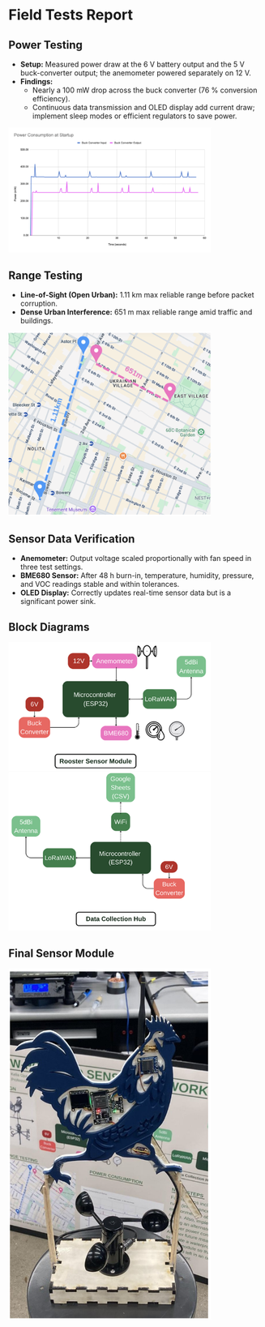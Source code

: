 # Field Tests Report

## Power Testing
- **Setup:** Measured power draw at the 6 V battery output and the 5 V buck-converter output; the anemometer powered separately on 12 V.
- **Findings:**
  - Nearly a 100 mW drop across the buck converter (76 % conversion efficiency).
  - Continuous data transmission and OLED display add current draw; implement sleep modes or efficient regulators to save power.

<img src="images/power_graph.png" width="400" alt="Power over Time Graph" />

## Range Testing
- **Line-of-Sight (Open Urban):** 1.11 km max reliable range before packet corruption.
- **Dense Urban Interference:** 651 m max reliable range amid traffic and buildings.

<img src="images/range.png" width="400" alt="Range" />

## Sensor Data Verification
- **Anemometer:** Output voltage scaled proportionally with fan speed in three test settings.
- **BME680 Sensor:** After 48 h burn-in, temperature, humidity, pressure, and VOC readings stable and within tolerances.
- **OLED Display:** Correctly updates real-time sensor data but is a significant power sink.

## Block Diagrams
<img src="images/sender.png" width="400" alt="Sender" />          <img src="images/receiver.png" width="400" alt="Receiver" />



## Final Sensor Module
<img src="images/sensor_module.png" width="400" alt="Sensor Module" />
